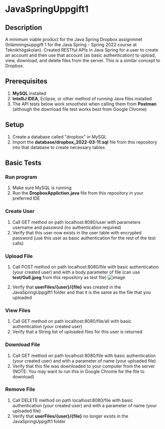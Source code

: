 # JavaSpringUppgift1

## Description
A minimum viable product for the Java Spring Dropbox assignmnet (Inlämningsuppgift 1 for the Java Spring - Spring 2022 course at Teknikhögskolan). Created RESTful APIs in Java Spring for a user to create an account and then use that account (as basic authentication) to upload, view, download, and delete files from the server. This is a similar concept to Dropbox.

## Prerequisites
1. **MySQL** installed
2. **IntelliJ IDEA**, Eclipse, or other method of running Java files installed
3. The API tests below work smoothest when calling them from **Postman** (although the download file test works best from Google Chrome)

## Setup
1. Create a database called "dropbox" in MySQL
2. Import the **database/dropbox_2022-03-11.sql** file from this repository into that database to create necessary tables

## Basic Tests
### Run program
1. Make sure MySQL is running
2. Run the **DropboxAppliction.java** file from this repository in your preferred IDE

### Create User
1. Call GET method on path localhost:8080/user with parameters username and password (no authentication required)
2. Verify that this user now exists in the user table with encrypted password (use this user as basic authentication for the rest of the test calls)

### Upload File
1. Call POST method on path localhost:8080/file with basic authentication (your created user) and with a body parameter of file (can use **test/Gull.jpeg** from this repository as test file)
![image](https://user-images.githubusercontent.com/21995128/159166183-6270a353-6df9-4117-a8f0-4deac1e92703.png)

2. Verify that **userFiles/{user}/{file}** was created in the JavaSpringUppgift1 folder and that it is the same as the file that you uploaded

### View Files
1. Call GET method on path localhost:8080/file/all with basic authentication (your created user)
2. Verify that a String list of uploaded files for this user is returned

### Download File
1. Call GET method on path localhost:8080/file with basic authentication (your created user) and with a parameter of name (your uploaded file)
2. Verify that this file was downloaded to your computer from the server (NOTE: You may want to run this in Google Chrome for the file to download)

### Remove File
1. Call DELETE method on path localhost:8080/file with basic authentication (your created user) and with a parameter of name (your uploaded file)
2. Verify that **userFiles/{user}/{file}** no longer exists in the JavaSpringUppgift1 folder
